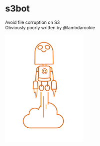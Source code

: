 # s3bot
Avoid file corruption on S3<br>
Obviously poorly written by @lambdarookie

![s3bot](s3bot.png)

